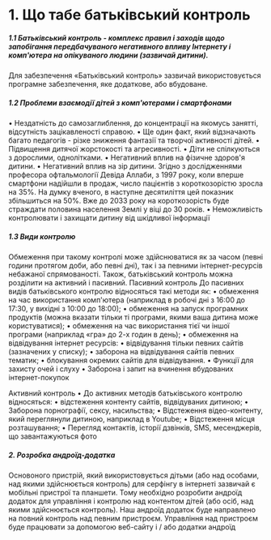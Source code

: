 # 1.	Що табе батьківський контроль
##### 1.1 Батьківський контроль - комплекс правил і заходів щодо запобігання передбачуваного негативного впливу Інтернету і комп'ютера на опікуваного людини (зазвичай дитини).
Для забезпечення «Батьківський контроль» зазвичай використовується програмне забезпечення, яке додаткове, або вбудоване.
##### 1.2 Проблеми взаємодії дітей з комп'ютерами і смартфонами
•	Нездатність до самозаглиблення, до концентрації на якомусь занятті, відсутність зацікавленості справою.
•	Ще один факт, який відзначають багато педагогів - різке зниження фантазії та творчої активності дітей.
•	Підвищення дитячої жорстокості та агресивності.
•	Діти не спілкуються з дорослими, однолітками.
•	Негативний вплив на фізичне здоров'я дитини.
•	Негативний вплив на зір дитини. Згідно з дослідженнями професора офтальмології Девіда Аллаби, з 1997 року, коли вперше смартфони надійшли в продаж, число пацієнтів з короткозорістю зросла на 35%. На думку вченого, в наступне десятиліття цей показник збільшиться на 50%. Вже до 2033 року на короткозорість буде страждати половина населення Землі у віці до 30 років.
•	Неможливість контролювати і захищати дитину від шкідливої інформації
##### 1.3 Види контролю
Обмеження при такому контролі може здійснюватися як за часом (певні години протягом доби, або певні дні), так і за певними інтернет-ресурсів небажаної спрямованості. Також, батьківський контроль можна розділити на активний і пасивний.
Пасивний контроль
До пасивних видів батьківського контролю відносяться такі методи як:
•	обмеження на час використання комп'ютера (наприклад в робочі дні з 16:00 до 17:30, у вихідні з 10:00 до 18:00);
•	обмеження на запуск програмних продуктів (можна вказати тільки ті програми, якими ваша дитина може користуватися);
•	обмеження на час використання тієї чи іншої програми (наприклад «гра» до 2-х годин в день);
•	обмеження на відвідування інтернет ресурсів:
•	відвідування тільки певних сайтів (зазначених у списку);
•	заборона на відвідування сайтів певних тематик;
•	блокування окремих сайтів для відвідування.
•	Функції для захисту очей і слуху
•	Заборона і запит на вчинення вбудованих інтернет-покупок

Активний контроль
•	До активних методів батьківського контролю відносяться:
•	відстеження контенту сайтів, відвідуваних дитиною;
•	Заборона порнографії, сексу, насильства;
•	Відстеження відео-контенту, який переглянули дитиною, наприклад в Youtube;
•	Відстеження місця розташування;
•	Перегляд контактів, історії дзвінків, SMS, месенджерів, що завантажуються фото
##### 2.  Розробка андроїд-додатка
Основоного пристрій, який використовується дітьми (або над особами, над якими здійснюється контроль) для серфінгу в інтернеті зазвичай є мобільні пристрої та планшети. Тому необхідно розробити андроїд додаток для управління і контролю над контентом дітей (або осіб, над якими здійснюється контроль).
Наш андроїд додаток буде направлено на повний контроль над певним пристроєм.
Управління над пристроєм буде працювати за допомогою веб-сайту і / або додатки андроїд
